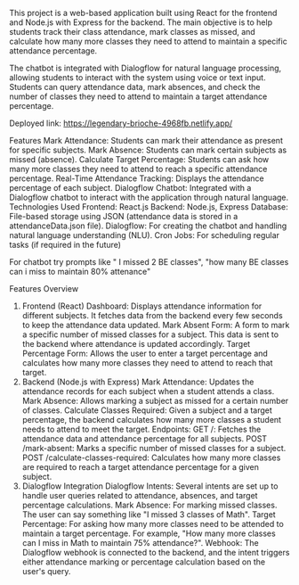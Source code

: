 
                                                        
                                                    
This project is a web-based application built using React for the frontend and Node.js with Express for the backend. The main objective is to help students track their class attendance, mark classes as missed, and calculate how many more classes they need to attend to maintain a specific attendance percentage.

The chatbot is integrated with Dialogflow for natural language processing, allowing students to interact with the system using voice or text input. Students can query attendance data, mark absences, and check the number of classes they need to attend to maintain a target attendance percentage.


Deployed link:
https://legendary-brioche-4968fb.netlify.app/

Features
Mark Attendance: Students can mark their attendance as present for specific subjects.
Mark Absence: Students can mark certain subjects as missed (absence).
Calculate Target Percentage: Students can ask how many more classes they need to attend to reach a specific attendance percentage.
Real-Time Attendance Tracking: Displays the attendance percentage of each subject.
Dialogflow Chatbot: Integrated with a Dialogflow chatbot to interact with the application through natural language.
Technologies Used
Frontend: React.js
Backend: Node.js, Express
Database: File-based storage using JSON (attendance data is stored in a attendanceData.json file).
Dialogflow: For creating the chatbot and handling natural language understanding (NLU).
Cron Jobs: For scheduling regular tasks (if required in the future)

For chatbot try prompts like " I missed 2 BE classes", "how many BE classes can i miss to maintain 80% attenance"

Features Overview
1. Frontend (React)
Dashboard: Displays attendance information for different subjects. It fetches data from the backend every few seconds to keep the attendance data updated.
Mark Absent Form: A form to mark a specific number of missed classes for a subject. This data is sent to the backend where attendance is updated accordingly.
Target Percentage Form: Allows the user to enter a target percentage and calculates how many more classes they need to attend to reach that target.
2. Backend (Node.js with Express)
Mark Attendance: Updates the attendance records for each subject when a student attends a class.
Mark Absence: Allows marking a subject as missed for a certain number of classes.
Calculate Classes Required: Given a subject and a target percentage, the backend calculates how many more classes a student needs to attend to meet the target.
Endpoints:
GET /: Fetches the attendance data and attendance percentage for all subjects.
POST /mark-absent: Marks a specific number of missed classes for a subject.
POST /calculate-classes-required: Calculates how many more classes are required to reach a target attendance percentage for a given subject.
3. Dialogflow Integration
Dialogflow Intents: Several intents are set up to handle user queries related to attendance, absences, and target percentage calculations.
Mark Absence: For marking missed classes. The user can say something like "I missed 3 classes of Math".
Target Percentage: For asking how many more classes need to be attended to maintain a target percentage. For example, "How many more classes can I miss in Math to maintain 75% attendance?".
Webhook: The Dialogflow webhook is connected to the backend, and the intent triggers either attendance marking or percentage calculation based on the user's query.
